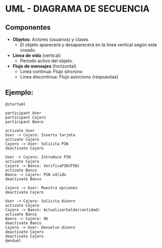 # UML - DIAGRAMA DE SECUENCIA

## Componentes

- **Objetos**: Actores (usuarios) y clases
  - El objeto aparecerá y desaparecerá en la linea vertical según este creado.
- **Linea de vida** (vertical)
  - Periodo activo del objeto.
- **Flujo de mensajes** (horizontal)
  - Linea continua: Flujo sincrono
  - Línea discontinua: Flujo asíncrono (respuestas)

## Ejemplo:

```plantUML
@startuml

participant User
participant Cajero
participant Banco

activate User
User -> Cajero: Inserta tarjeta
activate Cajero
Cajero -> User: Solicita PIN
deactivate Cajero

User -> Cajero: Introduce PIN
activate Cajero
Cajero -> Banco: VerificaPIN(PIN)
activate Banco
Banco -> Cajero: PIN válido
deactivate Banco

Cajero -> User: Muestra opciones
deactivate Cajero

User -> Cajero: Solicita dinero
activate Cajero
Cajero -> Banco: ActualizarSaldo(cantidad)
activate Banco
Banco -> Cajero: OK
deactivate Banco
Cajero -> User: Devuelve dinero
deactivate Cajero
deactivate Cajero
@enduml

```
